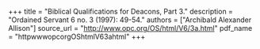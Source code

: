 +++
title = "Biblical Qualifications for Deacons, Part 3."
description = "Ordained Servant 6 no. 3 (1997): 49-54."
authors = ["Archibald Alexander Allison"]
source_url = "http://www.opc.org/OS/html/V6/3a.html"
pdf_name = "httpwwwopcorgOShtmlV63ahtml"
+++
